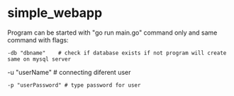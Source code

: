 # simple_webapp
Program can be started with "go run main.go" command only and same command with flags:
```
-db "dbname"    # check if database exists if not program will create same on mysql server

```
-u  "userName"  # connecting diferent user

```
-p "userPassword" # type password for user
